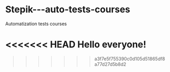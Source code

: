 # Stepik---auto-tests-courses
Automatization tests courses 

<<<<<<< HEAD
Hello everyone!
=======

>>>>>>> a3f7e5f755390c0d105d51865df8a77d27d5b8d2
